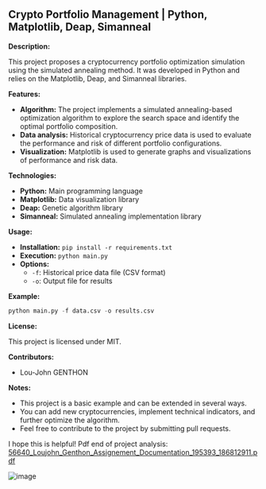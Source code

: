 ## Crypto Portfolio Management | Python, Matplotlib, Deap, Simanneal

**Description:**

This project proposes a cryptocurrency portfolio optimization simulation using the simulated annealing method. It was developed in Python and relies on the Matplotlib, Deap, and Simanneal libraries.

**Features:**

* **Algorithm:** The project implements a simulated annealing-based optimization algorithm to explore the search space and identify the optimal portfolio composition.
* **Data analysis:** Historical cryptocurrency price data is used to evaluate the performance and risk of different portfolio configurations.
* **Visualization:** Matplotlib is used to generate graphs and visualizations of performance and risk data.

**Technologies:**

* **Python:** Main programming language
* **Matplotlib:** Data visualization library
* **Deap:** Genetic algorithm library
* **Simanneal:** Simulated annealing implementation library

**Usage:**

* **Installation:** `pip install -r requirements.txt`
* **Execution:** `python main.py`
* **Options:**
    * `-f`: Historical price data file (CSV format)
    * `-o`: Output file for results

**Example:**

```python
python main.py -f data.csv -o results.csv
```

**License:**

This project is licensed under MIT.

**Contributors:**

* Lou-John GENTHON

**Notes:**

* This project is a basic example and can be extended in several ways.
* You can add new cryptocurrencies, implement technical indicators, and further optimize the algorithm.
* Feel free to contribute to the project by submitting pull requests.

I hope this is helpful!
Pdf end of project analysis:
[56640_Loujohn_Genthon_Assignement_Documentation_195393_186812911.pdf](https://github.com/Lou-John/Numerical-Optimisation---Crypto/files/11184259/56640_Loujohn_Genthon_Assignement_Documentation_195393_186812911.pdf)

![image](https://user-images.githubusercontent.com/80677312/230740951-065026e8-e557-443b-9baf-63b2e6a4ab8d.png)

